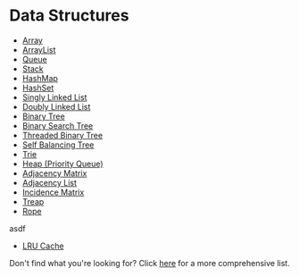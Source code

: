 # Data Structures

- [Array]()
- [ArrayList]()
- [Queue]()
- [Stack]()
- [HashMap]()
- [HashSet]()
- [Singly Linked List]()
- [Doubly Linked List]()
- [Binary Tree]()
- [Binary Search Tree]()
- [Threaded Binary Tree]()
- [Self Balancing Tree]()
- [Trie]()
- [Heap (Priority Queue)]()
- [Adjacency Matrix]()
- [Adjacency List]()
- [Incidence Matrix]()
- [Treap]()
- [Rope]()

asdf
- [LRU Cache]()

Don't find what you're looking for? Click [here]() for a more comprehensive list.
